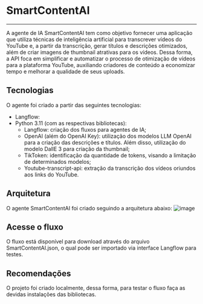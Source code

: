 # SmartContentAI
<hr>

A agente de IA SmartContentAI tem como objetivo fornecer uma aplicação que utiliza técnicas de inteligência artificial para transcrever vídeos do YouTube e, a partir da transcrição, gerar títulos e descrições otimizados, além de criar imagens de thumbnail atrativas para os vídeos. Dessa forma, a API foca em simplificar e automatizar o processo de otimização de vídeos para a plataforma YouTube, auxiliando criadores de conteúdo a economizar tempo e melhorar a qualidade de seus uploads.

## Tecnologias
O agente foi criado a partir das seguintes tecnologias:
- Langflow:
- Python 3.11 (com as respectivas bibliotecas): 
  - Langflow: criação dos fluxos para agentes de IA;
  - OpenAI (além do OpenAI Key): utilização dos modelos LLM OpenAI para a criação das descrições e títulos. Além disso, utilização do modelo DallE 3 para criação da thumbnail;
  - TikToken: identificação da quantidade de tokens, visando a limitação de determinados modelos;
  - Youtube-transcript-api: extração da transcrição dos vídeos oriundos aos links do YouTube.

## Arquitetura
O agente SmartContentAI foi criado seguindo a arquitetura abaixo:
![image](https://github.com/user-attachments/assets/9234600d-9811-4c20-b243-ad62f85e3f35)


## Acesse o fluxo
O fluxo está disponível para download através do arquivo SmartContentAI.json, o qual pode ser importado via interface Langflow para testes.

## Recomendações
O projeto foi criado localmente, dessa forma, para testar o fluxo faça as devidas instalações das bibliotecas.
